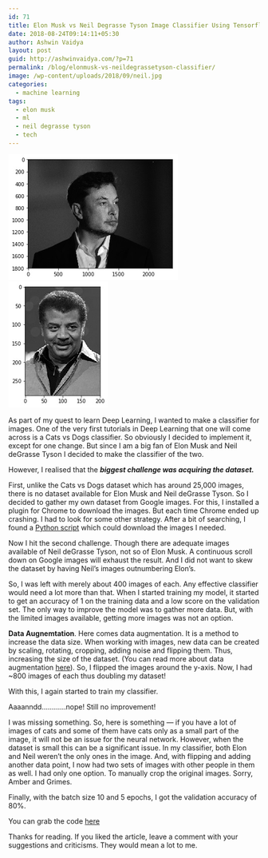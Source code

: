 ```yaml
---
id: 71
title: Elon Musk vs Neil Degrasse Tyson Image Classifier Using Tensorflow
date: 2018-08-24T09:14:11+05:30
author: Ashwin Vaidya
layout: post
guid: http://ashwinvaidya.com/?p=71
permalink: /blog/elonmusk-vs-neildegrassetyson-classifier/
image: /wp-content/uploads/2018/09/neil.jpg
categories:
  - machine learning
tags:
  - elon musk
  - ml
  - neil degrasse tyson
  - tech
---
```

![](/img/wp-content/uploads/2018/09/elon.jpg)
![](/img/wp-content/uploads/2018/09/neil.jpg)

As part of my quest to learn Deep Learning, I wanted to make a classifier for images. One of the very first tutorials in Deep Learning that one will come across is a Cats vs Dogs classifier. So obviously I decided to implement it, except for one change. But since I am a big fan of Elon Musk and Neil deGrasse Tyson I decided to make the classifier of the two.

However, I realised that the _**biggest challenge was acquiring the dataset.**_

First, unlike the Cats vs Dogs dataset which has around 25,000 images, there is no dataset available for Elon Musk and Neil deGrasse Tyson. So I decided to gather my own dataset from Google images. For this, I installed a plugin for Chrome to download the images. But each time Chrome ended up crashing. I had to look for some other strategy. After a bit of searching, I found a [Python script](https://github.com/hardikvasa/google-images-download) which could download the images I needed.

Now I hit the second challenge. Though there are adequate images available of Neil deGrasse Tyson, not so of Elon Musk. A continuous scroll down on Google images will exhaust the result. And I did not want to skew the dataset by having Neil&#8217;s images outnumbering Elon&#8217;s.

So, I was left with merely about 400 images of each. Any effective classifier would need a lot more than that. When I started training my model, it started to get an accuracy of 1 on the training data and a low score on the validation set. The only way to improve the model was to gather more data. But, with the limited images available, getting more images was not an option.

**Data Augnemtation**. Here comes data augmentation. It is a method to increase the data size. When working with images, new data can be created by scaling, rotating, cropping, adding noise and flipping them. Thus, increasing the size of the dataset. (You can read more about data augmentation [here](https://medium.com/nanonets/how-to-use-deep-learning-when-you-have-limited-data-part-2-data-augmentation-c26971dc8ced)). So, I flipped the images around the y-axis. Now, I had ~800 images of each thus doubling my dataset!

With this, I again started to train my classifier. 

Aaaanndd…………nope! Still no improvement!

I was missing something. So, here is something — if you have a lot of images of cats and some of them have cats only as a small part of the image, it will not be an issue for the neural network. However, when the dataset is small this can be a significant issue. In my classifier, both Elon and Neil weren&#8217;t the only ones in the image. And, with flipping and adding another data point, I now had two sets of images with other people in them as well. I had only one option. To manually crop the original images. Sorry, Amber and Grimes. 

Finally, with the batch size 10 and 5 epochs, I got the validation accuracy of 80%.

You can grab the code [here](https://github.com/ashwinvaidya17/Elon-vs-Neil-Classifier)

Thanks for reading. If you liked the article, leave a comment with your suggestions and criticisms. They would mean a lot to me.